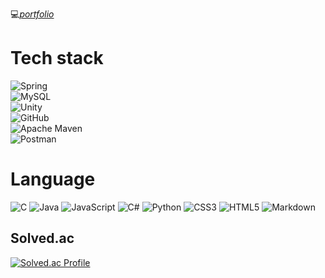 💻[_portfolio_](https://aphyrince.github.io "포트폴리오 보러가기")

<h1>Tech stack</h1>

![Spring](https://img.shields.io/badge/spring-%236DB33F.svg?style=for-the-badge&logo=spring&logoColor=white)  <br>
![MySQL](https://img.shields.io/badge/mysql-4479A1.svg?style=for-the-badge&logo=mysql&logoColor=white) <br>
![Unity](https://img.shields.io/badge/unity-%23000000.svg?style=for-the-badge&logo=unity&logoColor=white) <br>
![GitHub](https://img.shields.io/badge/github-%23121011.svg?style=for-the-badge&logo=github&logoColor=white) <br>
![Apache Maven](https://img.shields.io/badge/Apache%20Maven-C71A36?style=for-the-badge&logo=Apache%20Maven&logoColor=white)<br>
![Postman](https://img.shields.io/badge/Postman-FF6C37?style=for-the-badge&logo=postman&logoColor=white) <br>

<h1>Language</h1>

![C](https://img.shields.io/badge/c-%2300599C.svg?style=for-the-badge&logo=c&logoColor=white)
![Java](https://img.shields.io/badge/java-%23ED8B00.svg?style=for-the-badge&logo=openjdk&logoColor=white)
![JavaScript](https://img.shields.io/badge/javascript-%23323330.svg?style=for-the-badge&logo=javascript&logoColor=%23F7DF1E)
![C#](https://img.shields.io/badge/c%23-%23239120.svg?style=for-the-badge&logo=csharp&logoColor=white)
![Python](https://img.shields.io/badge/python-3670A0?style=for-the-badge&logo=python&logoColor=ffdd54)
![CSS3](https://img.shields.io/badge/css3-%231572B6.svg?style=for-the-badge&logo=css3&logoColor=white)
![HTML5](https://img.shields.io/badge/html5-%23E34F26.svg?style=for-the-badge&logo=html5&logoColor=white)
![Markdown](https://img.shields.io/badge/markdown-%23000000.svg?style=for-the-badge&logo=markdown&logoColor=white)
</p>

<h2>Solved.ac</h2>

<div align="left" dir="auto">
<p dir="auto"><a href="https://solved.ac/profile/kingjh120" rel="nofollow"><img src="http://mazassumnida.wtf/api/v2/generate_badge?boj=kingjh120" alt="Solved.ac Profile"  style="max-width: 100%;"></a></p>
</div>
<!--
**aphyrince/aphyrince** is a ✨ _special_ ✨ repository because its `README.md` (this file) appears on your GitHub profile.

Here are some ideas to get you started:

- 🔭 I’m currently working on ...
- 🌱 I’m currently learning ...
- 👯 I’m looking to collaborate on ...
- 🤔 I’m looking for help with ...
- 💬 Ask me about ...
- 📫 How to reach me: ...
- 😄 Pronouns: ...
- ⚡ Fun fact: ...
-->
